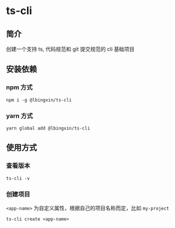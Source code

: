 # ts-cli

## 简介

创建一个支持 ts, 代码规范和 git 提交规范的 cli 基础项目

## 安装依赖

### npm 方式

```
npm i -g @lbingxin/ts-cli
```

### yarn 方式

```
yarn global add @lbingxin/ts-cli
```

## 使用方式

### 查看版本

```
ts-cli -v
```

### 创建项目

`<app-name>` 为自定义属性，根据自己的项目名称而定，比如 `my-project`

```
ts-cli create <app-name>
```
